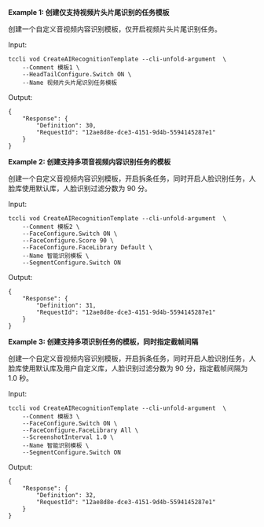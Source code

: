**Example 1: 创建仅支持视频片头片尾识别的任务模板**

创建一个自定义音视频内容识别模板，仅开启视频片头片尾识别任务。

Input: 

```
tccli vod CreateAIRecognitionTemplate --cli-unfold-argument  \
    --Comment 模板1 \
    --HeadTailConfigure.Switch ON \
    --Name 视频片头片尾识别任务模板
```

Output: 
```
{
    "Response": {
        "Definition": 30,
        "RequestId": "12ae8d8e-dce3-4151-9d4b-5594145287e1"
    }
}
```

**Example 2: 创建支持多项音视频内容识别任务的模板**

创建一个自定义音视频内容识别模板，开启拆条任务，同时开启人脸识别任务，人脸库使用默认库，人脸识别过滤分数为 90 分。

Input: 

```
tccli vod CreateAIRecognitionTemplate --cli-unfold-argument  \
    --Comment 模板2 \
    --FaceConfigure.Switch ON \
    --FaceConfigure.Score 90 \
    --FaceConfigure.FaceLibrary Default \
    --Name 智能识别模板 \
    --SegmentConfigure.Switch ON
```

Output: 
```
{
    "Response": {
        "Definition": 31,
        "RequestId": "12ae8d8e-dce3-4151-9d4b-5594145287e1"
    }
}
```

**Example 3: 创建支持多项识别任务的模板，同时指定截帧间隔**

创建一个自定义音视频内容识别模板，开启拆条任务，同时开启人脸识别任务，人脸库使用默认库及用户自定义库，人脸识别过滤分数为 90 分，指定截帧间隔为 1.0  秒。

Input: 

```
tccli vod CreateAIRecognitionTemplate --cli-unfold-argument  \
    --Comment 模板3 \
    --FaceConfigure.Switch ON \
    --FaceConfigure.FaceLibrary All \
    --ScreenshotInterval 1.0 \
    --Name 智能识别模板 \
    --SegmentConfigure.Switch ON
```

Output: 
```
{
    "Response": {
        "Definition": 32,
        "RequestId": "12ae8d8e-dce3-4151-9d4b-5594145287e1"
    }
}
```

